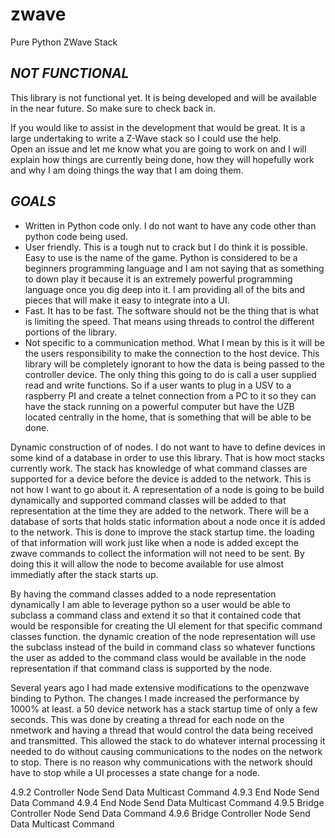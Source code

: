 # zwave
Pure Python ZWave Stack


***NOT FUNCTIONAL***
--------------------

This library is not functional yet. It is being developed and will be 
available in the near future. So make sure to check back in.

If you would like to assist in the development that would be great. 
It is a large undertaking to write a Z-Wave stack so I could use the help.  
Open an issue and let me know what you are going to work on and I will explain 
how things are currently being done, how they will hopefully work and why I am 
doing things the way that I am doing them. 


***GOALS***
---------

* Written in Python code only. 
  I do not want to have any code other than python code being used.
* User friendly. This is a tough nut to crack but I do think it is possible. 
  Easy to use is the name of the game. Python is considered to be a beginners 
  programming language and I am not saying that as something to down play it 
  because it is an extremely powerful programming language once you dig deep 
  into it. I am providing all of the bits and pieces that will make it easy 
  to integrate into a UI.
* Fast. It has to be fast. The software should not be the thing that is what 
  is limiting the speed. That means using threads to control the different 
  portions of the library.
* Not specific to a communication method. What I mean by this is it will be the 
  users responsibility to make the connection to the host device.
  This library will be completely ignorant to how the data is being passed to 
  the controller device. The only thing this going to do is call a user supplied 
  read and write functions. So if a user wants to plug in a USV to a raspberry PI
  and create a telnet connection from a PC to it so they can have the stack 
  running on a powerful computer but have the UZB located centrally in the home, 
  that is something that will be able to be done.


Dynamic construction of of nodes. I do not want to have to define devices in 
some kind of a database in order to use this library. That is how moct stacks 
currently work. The stack has knowledge of what command classes are supported 
for a device before the device is added to the network. This is not how I want 
to go about it. A representation of a node is going to be build dynamically 
and supported command classes will be added to that representation at the 
time they are added to the network. There will be a database of sorts that 
holds static information about a node once it is added to the network. 
This is done to improve the stack startup time. the loading of that information
will work just like when a node is added except the zwave commands to collect 
the information will not need to be sent. By doing this it will allow the node 
to become available for use almost immediatly after the stack starts up. 

By having the command classes added to a node representation dynamically 
I am able to leverage python so a user would be able to subclass a command class 
and extend it so that it contained code that would be responsible for creating 
the UI element for that specific command classes function. the dynamic creation 
of the node representation will use the subclass instead of the build in command 
class so whatever functions the user as added to the command class would be 
available in the node representation if that command class is supported by the 
node. 

Several years ago I had made extensive modifications to the openzwave binding 
to Python. The changes I made increased the performance by 1000% at least. a 50 
device network has a stack startup time of only a few seconds. This was done by 
creating a thread for each node on the nmetwork and having a thread that would 
control the data being received and transmitted. This allowed the stack to do 
whatever internal processing it needed to do without causing communications to 
the nodes on the network to stop. There is no reason why communications with 
the network should have to stop while a UI processes a state change for a node.


4.9.2 Controller Node Send Data Multicast Command
4.9.3 End Node Send Data Command
4.9.4 End Node Send Data Multicast Command
4.9.5 Bridge Controller Node Send Data Command
4.9.6 Bridge Controller Node Send Data Multicast Command

